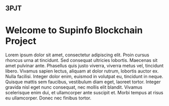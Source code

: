 ## 3PJT

# Welcome to Supinfo Blockchain Project



Lorem ipsum dolor sit amet, consectetur adipiscing elit.
Proin cursus rhoncus urna at tincidunt. Sed consequat ultricies lobortis.
Maecenas sit amet pulvinar ante. Phasellus quis justo viverra, viverra metus vel, tincidunt libero.
Vivamus sapien lectus, aliquam at dolor rutrum, lobortis auctor ex. 
Nulla facilisi. Integer dolor enim, euismod in volutpat eu, tincidunt in neque.
Quisque mattis sem faucibus, vestibulum diam eget, laoreet tortor.
Integer gravida nisl eget nunc consequat, nec mollis elit blandit.
Vivamus scelerisque enim dui, et ullamcorper ante suscipit et.
Morbi tempus at risus eu ullamcorper. Donec nec finibus tortor.
